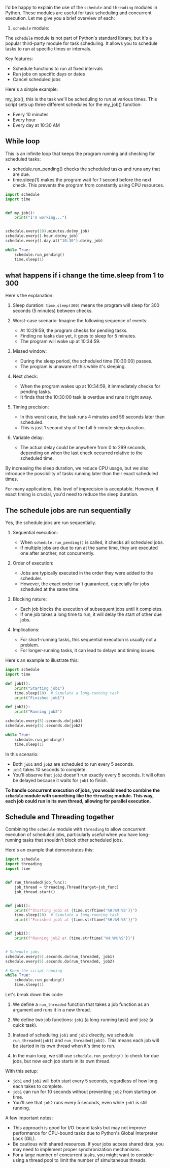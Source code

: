 I'd be happy to explain the use of the `schedule` and `threading` modules in Python. These modules are useful for task
scheduling and concurrent execution. Let me give you a brief overview of each:

1. `schedule` module:

The `schedule` module is not part of Python's standard library, but it's a popular third-party module for task
scheduling. It allows you to schedule tasks to run at specific times or intervals.

Key features:

- Schedule functions to run at fixed intervals
- Run jobs on specific days or dates
- Cancel scheduled jobs

Here's a simple example:

my_job(), this is the task we'll be scheduling to run at various times.
This script sets up three different schedules for the my_job() function:
- Every 10 minutes
- Every hour
- Every day at 10:30 AM

## While loop

This is an infinite loop that keeps the program running and checking for scheduled tasks:

- schedule.run_pending() checks the scheduled tasks and runs any that are due.
- time.sleep(1) makes the program wait for 1 second before the next check. This prevents the program from constantly
  using CPU resources.

```python
import schedule
import time


def my_job():
    print("I'm working...")


schedule.every(10).minutes.do(my_job)
schedule.every().hour.do(my_job)
schedule.every().day.at("10:30").do(my_job)

while True:
    schedule.run_pending()
    time.sleep(1)
```

## what happens if i change the time.sleep from 1 to 300
Here's the explanation:

1. Sleep duration:
   `time.sleep(300)` means the program will sleep for 300 seconds (5 minutes) between checks.

2. Worst-case scenario:
   Imagine the following sequence of events:

    - At 10:29:59, the program checks for pending tasks.
    - Finding no tasks due yet, it goes to sleep for 5 minutes.
    - The program will wake up at 10:34:59.

3. Missed window:
    - During the sleep period, the scheduled time (10:30:00) passes.
    - The program is unaware of this while it's sleeping.

4. Next check:
    - When the program wakes up at 10:34:59, it immediately checks for pending tasks.
    - It finds that the 10:30:00 task is overdue and runs it right away.

5. Timing precision:
    - In this worst case, the task runs 4 minutes and 59 seconds later than scheduled.
    - This is just 1 second shy of the full 5-minute sleep duration.

6. Variable delay:
    - The actual delay could be anywhere from 0 to 299 seconds, depending on when the last check occurred relative to
      the scheduled time.

By increasing the sleep duration, we reduce CPU usage, but we also introduce the possibility of tasks running later than
their exact scheduled times.

For many applications, this level of imprecision is acceptable. However, if exact timing is crucial, you'd need to
reduce the sleep duration.

## The schedule jobs are run sequentially

Yes, the schedule jobs are run sequentially. 
1. Sequential execution:
   - When `schedule.run_pending()` is called, it checks all scheduled jobs.
   - If multiple jobs are due to run at the same time, they are executed one after another, not concurrently.

2. Order of execution:
   - Jobs are typically executed in the order they were added to the scheduler.
   - However, the exact order isn't guaranteed, especially for jobs scheduled at the same time.

3. Blocking nature:
   - Each job blocks the execution of subsequent jobs until it completes.
   - If one job takes a long time to run, it will delay the start of other due jobs.

4. Implications:
   - For short-running tasks, this sequential execution is usually not a problem.
   - For longer-running tasks, it can lead to delays and timing issues.

Here's an example to illustrate this:

```python
import schedule
import time

def job1():
    print("Starting job1")
    time.sleep(10)  # Simulate a long-running task
    print("Finished job1")

def job2():
    print("Running job2")

schedule.every(5).seconds.do(job1)
schedule.every(5).seconds.do(job2)

while True:
    schedule.run_pending()
    time.sleep(1)
```

In this scenario:

- Both `job1` and `job2` are scheduled to run every 5 seconds.
- `job1` takes 10 seconds to complete.
- You'll observe that `job2` doesn't run exactly every 5 seconds. It will often be delayed because it waits for `job1`
  to finish.

**To handle concurrent execution of jobs, you would need to combine the `schedule` module with something like the
`threading` module. This way, each job could run in its own thread, allowing for parallel execution.**

## Schedule and Threading together

Combining the `schedule` module with `threading` to allow concurrent execution of scheduled jobs, particularly useful
when you have long-running tasks that shouldn't block other scheduled jobs.

Here's an example that demonstrates this:

```python
import schedule
import threading
import time


def run_threaded(job_func):
    job_thread = threading.Thread(target=job_func)
    job_thread.start()


def job1():
    print(f"Starting job1 at {time.strftime('%H:%M:%S')}")
    time.sleep(10)  # Simulate a long-running task
    print(f"Finished job1 at {time.strftime('%H:%M:%S')}")


def job2():
    print(f"Running job2 at {time.strftime('%H:%M:%S')}")


# Schedule jobs
schedule.every(5).seconds.do(run_threaded, job1)
schedule.every(5).seconds.do(run_threaded, job2)

# Keep the script running
while True:
    schedule.run_pending()
    time.sleep(1)
```

Let's break down this code:

1. We define a `run_threaded` function that takes a job function as an argument and runs it in a new thread.

2. We define two job functions: `job1` (a long-running task) and `job2` (a quick task).

3. Instead of scheduling `job1` and `job2` directly, we schedule `run_threaded(job1)` and `run_threaded(job2)`. This
   means each job will be started in its own thread when it's time to run.

4. In the main loop, we still use `schedule.run_pending()` to check for due jobs, but now each job starts in its own
   thread.

With this setup:

- `job1` and `job2` will both start every 5 seconds, regardless of how long each takes to complete.
- `job1` can run for 10 seconds without preventing `job2` from starting on time.
- You'll see that `job2` runs every 5 seconds, even while `job1` is still running.

A few important notes:

- This approach is good for I/O-bound tasks but may not improve performance for CPU-bound tasks due to Python's Global
  Interpreter Lock (GIL).
- Be cautious with shared resources. If your jobs access shared data, you may need to implement proper synchronization
  mechanisms.
- For a large number of concurrent tasks, you might want to consider using a thread pool to limit the number of
  simultaneous threads.


